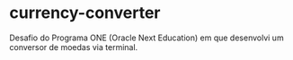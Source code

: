 # currency-converter
Desafio do Programa ONE (Oracle Next Education) em que desenvolvi um conversor de moedas via terminal.
